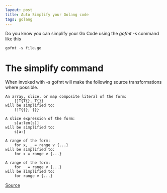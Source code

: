```yaml
---
layout: post
title: Auto Simplify your Golang code
tags: golang
---
```

Do you know you can simplify your Go Code using the *gofmt -s* command like this

``` 
gofmt -s file.go
```


# The simplify command

When invoked with -s gofmt will make the following source transformations where possible.

```
An array, slice, or map composite literal of the form:
	[]T{T{}, T{}}
will be simplified to:
	[]T{{}, {}}

A slice expression of the form:
	s[a:len(s)]
will be simplified to:
	s[a:]

A range of the form:
	for x, _ = range v {...}
will be simplified to:
	for x = range v {...}

A range of the form:
	for _ = range v {...}
will be simplified to:
	for range v {...}
```

[Source](https://golang.org/cmd/gofmt/#hdr-The_simplify_command) 
 

